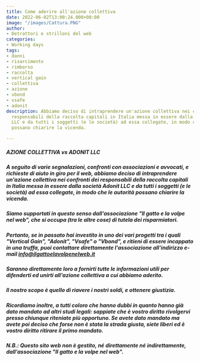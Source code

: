 ```yaml
---
title: Come aderire all'azione collettiva
date: 2022-06-02T13:00:24.000+00:00
image: "/images/Cattura.PNG"
author:
- Detrattori e strilloni del web
categories:
- Working days
tags:
- danni
- risarcimento
- rimborso
- raccolta
- vertical gain
- collettiva
- azione
- vbond
- vsafe
- adonit
description: Abbiamo deciso di intraprendere un'azione collettiva nei confronti dei
  responsabili della raccolta capitali in Italia messa in essere dalla società Adonit
  LLC e da tutti i soggetti (e le società) ad essa collegate, in modo che le autorità
  possano chiarire la vicenda.

---
```

##### **AZIONE COLLETTIVA vs ADONIT LLC**

##### A seguito di varie segnalazioni, confronti con associazioni e avvocati, e richieste di aiuto in giro per il web, abbiamo deciso di intraprendere un'azione collettiva nei confronti dei responsabili della raccolta capitali in Italia messa in essere dalla società Adonit LLC e da tutti i soggetti (e le società) ad essa collegate, in modo che le autorità possano chiarire la vicenda.

##### Siamo supportati in questo senso dall'associazione "Il gatto e la volpe nel web", che si occupa (tra le altre cose) di tutela dei risparmiatori.

##### Pertanto, se in passato hai investito in uno dei vari progetti tra i quali "Vertical Gain", "Adonit", "Vsafe" o "Vbond", e ritieni di essere incappato in una truffa, puoi contattare direttamente l'associazione all'indirizzo e-mail info@ilgattoelavolpenelweb.it

##### Saranno direttamente loro a fornirti tutte le informazioni utili per difenderti ed unirti all'azione collettiva a cui abbiamo aderito.

##### Il nostro scopo è quello di riavere i nostri soldi, e ottenere giustizia.

##### Ricordiamo inoltre, a tutti coloro che hanno dubbi in quanto hanno già dato mandato ad altri studi legali: sappiate che è vostro diritto rivolgervi presso chiunque riteniate più opportuno. Se avete dato mandato ma avete poi deciso che forse non è stata la strada giusta, siete liberi ed è vostro diritto ritirare il primo mandato.

##### N.B.: Questo sito web non è gestito, né direttamente né indirettamente, dall'associazione "Il gatto e la volpe nel web".